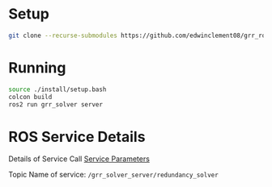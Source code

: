 # Setup

```bash
git clone --recurse-submodules https://github.com/edwinclement08/grr_ros_node
```

# Running

```bash
source ./install/setup.bash
colcon build
ros2 run grr_solver server  
```

# ROS Service Details

Details of Service Call [Service Parameters](./src/grr_interfaces/srv/SolveForPoint.srv)

Topic Name of service: `/grr_solver_server/redundancy_solver`